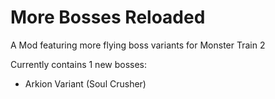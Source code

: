 # More Bosses Reloaded
A Mod featuring more flying boss variants for Monster Train 2

Currently contains 1 new bosses:
* Arkion Variant (Soul Crusher)
